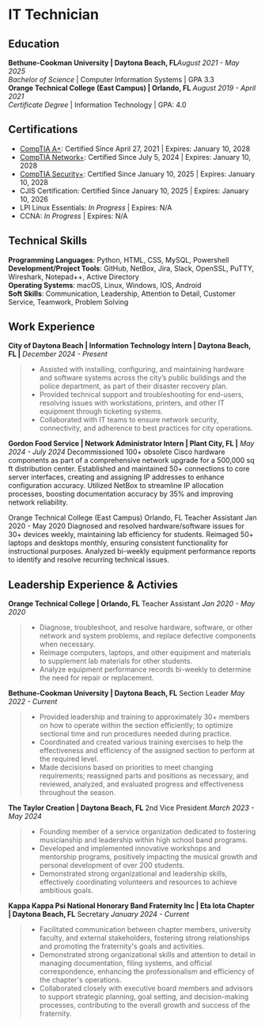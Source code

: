 # IT Technician

## Education
**Bethune-Cookman University | Daytona Beach, FL**_August 2021 - May 2025_</br> 
_Bachelor of Science_ | Computer Information Systems | GPA 3.3</br>
**Orange Technical College (East Campus) | Orlando, FL**  _August 2019 - April 2021_</br>
_Certificate Degree_ | Information Technology | GPA: 4.0

## Certifications
* [CompTIA A+](https://www.credly.com/earner/earned/badge/60ac2b04-2474-48c2-a9f9-78090cee9b80): Certified Since April 27, 2021 | Expires: January 10, 2028
* [CompTIA Network+](https://www.credly.com/badges/2ab760be-22e9-4db5-afab-d26d41baee5b): Certified Since July 5, 2024 | Expires: January 10, 2028
* [CompTIA Security+](https://www.credly.com/earner/earned/badge/3992e779-00ef-42a6-8c32-23857a446f39): Certified Since January 10, 2025  | Expires: January 10, 2028
* CJIS Certification: Certified Since January 10, 2025 | Expires: January 10, 2026
* LPI Linux Essentials: _In Progress_  | Expires: N/A
* CCNA: _In Progress_  | Expires: N/A

## Technical Skills
**Programming Languages**: Python, HTML, CSS, MySQL, Powershell</br>
**Development/Project Tools**: GitHub, NetBox, Jira, Slack, OpenSSL, PuTTY, Wireshark, Notepad++, Active Directory</br>
**Operating Systems**: macOS, Linux, Windows,  IOS, Android</br>
**Soft Skills**: Communication, Leadership, Attention to Detail, Customer Service, Teamwork, Problem Solving</br>

## Work Experience
**City of Daytona Beach | Information Technology Intern | Daytona Beach, FL |** _December 2024 - Present_
> * Assisted with installing, configuring, and maintaining hardware and software systems across the city’s public buildings and the police department, as part of their disaster recovery plan.
> * Provided technical support and troubleshooting for end-users, resolving issues with workstations, printers, and other IT equipment through ticketing systems.
> * Collaborated with IT teams to ensure network security, connectivity, and adherence to best practices for city operations.

**Gordon Food Service |  Network Administrator Intern | Plant City, FL |** _May 2024 - July 2024_
Decommissioned 100+ obsolete Cisco hardware components as part of a comprehensive network upgrade for a 500,000 sq ft distribution center.
Established and maintained 50+ connections to core server interfaces, creating and assigning IP addresses to enhance configuration accuracy.
Utilized NetBox to streamline IP allocation processes, boosting documentation accuracy by 35% and improving network reliability.

Orange Technical College (East Campus)							                 Orlando, FL
Teacher Assistant										    Jan 2020 - May 2020
Diagnosed and resolved hardware/software issues for 30+ devices weekly, maintaining lab efficiency for students.
Reimaged 50+ laptops and desktops monthly, ensuring consistent functionality for instructional purposes.
Analyzed bi-weekly equipment performance reports to identify and resolve recurring technical issues.

## Leadership Experience & Activies 

**Orange Technical College | Orlando, FL**
Teacher Assistant
_Jan 2020 - May 2020_
> * Diagnose, troubleshoot, and resolve hardware, software, or other network and system problems, and replace defective components when necessary.
> * Reimage computers, laptops, and other equipment and materials to supplement lab materials for other students.
> * Analyze equipment performance records bi-weekly to determine the need for repair or replacement. 

**Bethune-Cookman University | Daytona Beach, FL**
Section Leader
_May 2022 - Current_
> * Provided leadership and training to approximately 30+ members on how to operate within the section efficiently; to optimize sectional time and run procedures needed during practice.
> * Coordinated and created various training exercises to help the effectiveness and efficiency of the assigned section to perform at the required level.
> * Made decisions based on priorities to meet changing requirements; reassigned parts and positions as necessary, and reviewed, analyzed, and evaluated progress and effectiveness throughout the season.

**The Taylor Creation | Daytona Beach, FL**
2nd Vice President
_March 2023 - May 2024_
> * Founding member of a service organization dedicated to fostering musicianship and leadership within high school band programs.
> * Developed and implemented innovative workshops and mentorship programs, positively impacting the musical growth and personal development of over 200 students.
> * Demonstrated strong organizational and leadership skills, effectively coordinating volunteers and resources to achieve ambitious goals.

**Kappa Kappa Psi National Honorary Band Fraternity Inc | Eta Iota Chapter | Daytona Beach, FL**
Secretary
_January 2024 - Current_
> * Facilitated communication between chapter members, university faculty, and external stakeholders, fostering strong relationships and promoting the fraternity's goals and activities.
> * Demonstrated strong organizational skills and attention to detail in managing documentation, filing systems, and official correspondence, enhancing the professionalism and efficiency of the chapter's operations.
> * Collaborated closely with executive board members and advisors to support strategic planning, goal setting, and decision-making processes, contributing to the overall growth and success of the fraternity.
